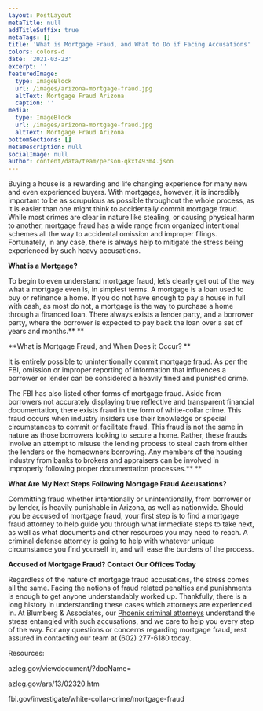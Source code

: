 ```yaml
---
layout: PostLayout
metaTitle: null
addTitleSuffix: true
metaTags: []
title: 'What is Mortgage Fraud, and What to Do if Facing Accusations'
colors: colors-d
date: '2021-03-23'
excerpt: ''
featuredImage:
  type: ImageBlock
  url: /images/arizona-mortgage-fraud.jpg
  altText: Mortgage Fraud Arizona
  caption: ''
media:
  type: ImageBlock
  url: /images/arizona-mortgage-fraud.jpg
  altText: Mortgage Fraud Arizona
bottomSections: []
metaDescription: null
socialImage: null
author: content/data/team/person-qkxt493m4.json
---
```


Buying a house is a rewarding and life changing experience for many new and even experienced buyers. With mortgages, however, it is incredibly important to be as scrupulous as possible throughout the whole process, as it is easier than one might think to accidentally commit mortgage fraud. While most crimes are clear in nature like stealing, or causing physical harm to another, mortgage fraud has a wide range from organized intentional schemes all the way to accidental omission and improper filings. Fortunately, in any case, there is always help to mitigate the stress being experienced by such heavy accusations.

**What is a Mortgage?**

To begin to even understand mortgage fraud, let’s clearly get out of the way what a mortgage even is, in simplest terms. A mortgage is a loan used to buy or refinance a home. If you do not have enough to pay a house in full with cash, as most do not, a mortgage is the way to purchase a home through a financed loan. There always exists a lender party, and a borrower party, where the borrower is expected to pay back the loan over a set of years and months.\*\* \*\*

**What is Mortgage Fraud, and When Does it Occur? **

It is entirely possible to unintentionally commit mortgage fraud. As per the FBI, omission or improper reporting of information that influences a borrower or lender can be considered a heavily fined and punished crime.

The FBI has also listed other forms of mortgage fraud. Aside from borrowers not accurately displaying true reflective and transparent financial documentation, there exists fraud in the form of white-collar crime. This fraud occurs when industry insiders use their knowledge or special circumstances to commit or facilitate fraud. This fraud is not the same in nature as those borrowers looking to secure a home. Rather, these frauds involve an attempt to misuse the lending process to steal cash from either the lenders or the homeowners borrowing. Any members of the housing industry from banks to brokers and appraisers can be involved in improperly following proper documentation processes.\*\* \*\*

**What Are My Next Steps Following Mortgage Fraud Accusations?**

Committing fraud whether intentionally or unintentionally, from borrower or by lender, is heavily punishable in Arizona, as well as nationwide. Should you be accused of mortgage fraud, your first step is to find a mortgage fraud attorney to help guide you through what immediate steps to take next, as well as what documents and other resources you may need to reach. A criminal defense attorney is going to help with whatever unique circumstance you find yourself in, and will ease the burdens of the process.

**Accused of Mortgage Fraud? Contact Our Offices Today**

Regardless of the nature of mortgage fraud accusations, the stress comes all the same. Facing the notions of fraud related penalties and punishments is enough to get anyone understandably worked up. Thankfully, there is a long history in understanding these cases which attorneys are experienced in. At Blumberg & Associates, our [Phoenix criminal attorneys](https://azblumberglaw.com/phoenix-criminal-attorney/) understand the stress entangled with such accusations, and we care to help you every step of the way. For any questions or concerns regarding mortgage fraud, rest assured in contacting our team at (602) 277-6180 today.

Resources:

azleg.gov/viewdocument/?docName=

azleg.gov/ars/13/02320.htm

fbi.gov/investigate/white-collar-crime/mortgage-fraud

